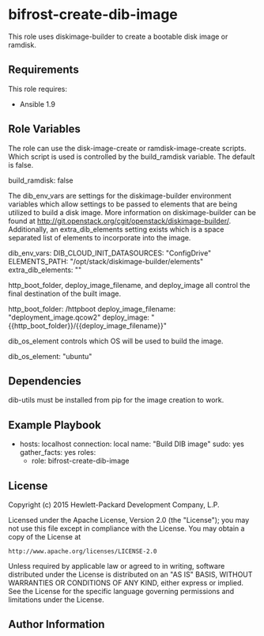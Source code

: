bifrost-create-dib-image
========================

This role uses diskimage-builder to create a bootable disk image or ramdisk.

Requirements
------------

This role requires:

- Ansible 1.9

Role Variables
--------------

The role can use the disk-image-create or ramdisk-image-create scripts. Which
script is used is controlled by the build_ramdisk variable. The default is
false.

build_ramdisk: false

The dib_env_vars are settings for the diskimage-builder environment variables
which allow settings to be passed to elements that are being utilized to build
a disk image.  More information on diskimage-builder can be found at
http://git.openstack.org/cgit/openstack/diskimage-builder/.  Additionally, an
extra_dib_elements setting exists which is a space separated list of elements
to incorporate into the image.

dib_env_vars:
  DIB_CLOUD_INIT_DATASOURCES: "ConfigDrive"
  ELEMENTS_PATH: "/opt/stack/diskimage-builder/elements"
extra_dib_elements: ""

http_boot_folder, deploy_image_filename, and deploy_image all control the final
destination of the built image.

http_boot_folder: /httpboot
deploy_image_filename: "deployment_image.qcow2"
deploy_image: "{{http_boot_folder}}/{{deploy_image_filename}}"

dib_os_element controls which OS will be used to build the image.

dib_os_element: "ubuntu"

Dependencies
------------

dib-utils must be installed from pip for the image creation to work.

Example Playbook
----------------

- hosts: localhost
  connection: local
  name: "Build DIB image"
  sudo: yes
  gather_facts: yes
  roles:
    - role: bifrost-create-dib-image


License
-------

Copyright (c) 2015 Hewlett-Packard Development Company, L.P.

Licensed under the Apache License, Version 2.0 (the "License");
you may not use this file except in compliance with the License.
You may obtain a copy of the License at

    http://www.apache.org/licenses/LICENSE-2.0

Unless required by applicable law or agreed to in writing, software
distributed under the License is distributed on an "AS IS" BASIS,
WITHOUT WARRANTIES OR CONDITIONS OF ANY KIND, either express or implied.
See the License for the specific language governing permissions and
limitations under the License.

Author Information
------------------
